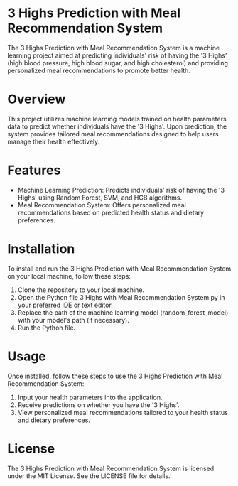 # 3 Highs Prediction with Meal Recommendation System
The 3 Highs Prediction with Meal Recommendation System is a machine learning project aimed at predicting individuals' risk of having the '3 Highs' (high blood pressure, high blood sugar, and high cholesterol) and providing personalized meal recommendations to promote better health.

# Overview
This project utilizes machine learning models trained on health parameters data to predict whether individuals have the '3 Highs'. Upon prediction, the system provides tailored meal recommendations designed to help users manage their health effectively.

# Features
- Machine Learning Prediction: Predicts individuals' risk of having the '3 Highs' using Random Forest, SVM, and HGB algorithms.
- Meal Recommendation System: Offers personalized meal recommendations based on predicted health status and dietary preferences.

# Installation
To install and run the 3 Highs Prediction with Meal Recommendation System on your local machine, follow these steps:
1. Clone the repository to your local machine.
2. Open the Python file 3 Highs with Meal Recommendation System.py in your preferred IDE or text editor.
3. Replace the path of the machine learning model (random_forest_model) with your model's path (if necessary).
4. Run the Python file.

# Usage
Once installed, follow these steps to use the 3 Highs Prediction with Meal Recommendation System:
1. Input your health parameters into the application.
2. Receive predictions on whether you have the '3 Highs'.
3. View personalized meal recommendations tailored to your health status and dietary preferences.

# License
The 3 Highs Prediction with Meal Recommendation System is licensed under the MIT License. See the LICENSE file for details.
